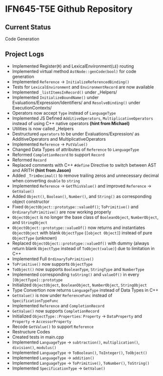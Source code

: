 # IFN645-T5E Github Repository

## Current Status
Code Generation

## Project Logs
- Implemented Register(`R`) and LexicalEnvironment(`LE`) routing
- Implemented virtual method `AstNode::genCode(bool)` for code generation
- Implemented `Reference` -> `InitializeReferencedBinding()`
- Tests for `LexicalEnvironment` and `EnvironmentRecord` are now available
- Implemented `_listItemsInRecord()` under _Helpers/
- Implemented `InitializeBoundName()` under Evaluations/Expression/Identifiers/ and `ResolveBinding()` under ExecutionContexts/ 
- Operators now accept `Type` instead of `LanguageType`
- Implemented JS Defined `AdditiveOperators`, `MultiplicativeOperators` instead of using C++ native operators **(hint from Michael)**
- Utilities is now called _Helpers
- Destructured `operators` to be under Evaluations/Expression/ as AdditiveOperators and MultiplicativeOperators
- Implemented `Reference` -> `PutValue()`
- Changed Data Types of attributes of `Reference` to `LanguageType`
- Reformed `CompletionRecord` to support `Record`
- Reformed `Record`
- Replaced comments with C++ `#define` Directive to switch between AST and ARITH **(hint from Jason)**
- Added `_TrimDecimal()` to remove trailing zeros and unnecessary decimal when converting `double` to `string`
- Implemented `Reference` -> `GetThisValue()` and improved `Reference` -> `GetValue()`
- Added `Object()`, `Boolean()`, `Number()`, and `String()` as corresponding object constructor
- Fixed `ObjectObject::prototype::valueOf()`; `ToPrimitive()` and `OrdinaryToPrimitive()` are now working properly
- `ObjectObject` is no longer the base class of `BooleanObject`, `NumberObject`, and `StringObject`
- `ObjectObject::prototype::valueOf()` now returns and instantiates `ObjectObject` with blank `ObjectType` (`[object Object]`) instead of pure `ObjectType` (unknown)
- Replaced `ObjectObject::prototype::valueOf()` with dummy (always return blank `ObjectType` instead of `ToObject(value)`) due to limitation in C++
- Implemented Full `OrdinaryToPrimitive()`
- `ToPrimitive()` now supports `ObjectType`
- `ToObject()` now supports `BooleanType`, `StringType` and `NumberType`
- Implemented corresponding `toString()` and `valueOf()` in every `[ObjectType]::prototype`
- Initialized `ObjectObject`, `BooleanObject`, `NumberObject`, `StringObject`
- Type Convertion now returns `LanguageType` instead of Data Types in C++
- `GetValue()` is now under `ReferenceFunc` instead of `SpecificationTypeFunc`
- Implemented `Reference` and `CompletionRecord`
- `GetValue()` now supports `CompletionRecord`
- Initialized `ObjectType::Properties`: `Property` -> `DataProperty` and `Property` -> `AccessorProperty`
- Recode `GetValue()` to support `Reference`
- Restructure Codes
- Created tests in main.cpp
- Implemented `LanguageType` -> `subtraction()`, `multiplication()`, `division()`, `modulus()`
- Implemented `LanguageType` -> `ToBoolean()`, `ToInteger()`, `ToObject()`
- Implemented `LanguageType` -> `addition()`
- Implemented `LanguageType` -> `ToPrimitive()`, `ToNumber()`, `ToString()`
- Implemented `SpecificationType` -> `GetValue()`